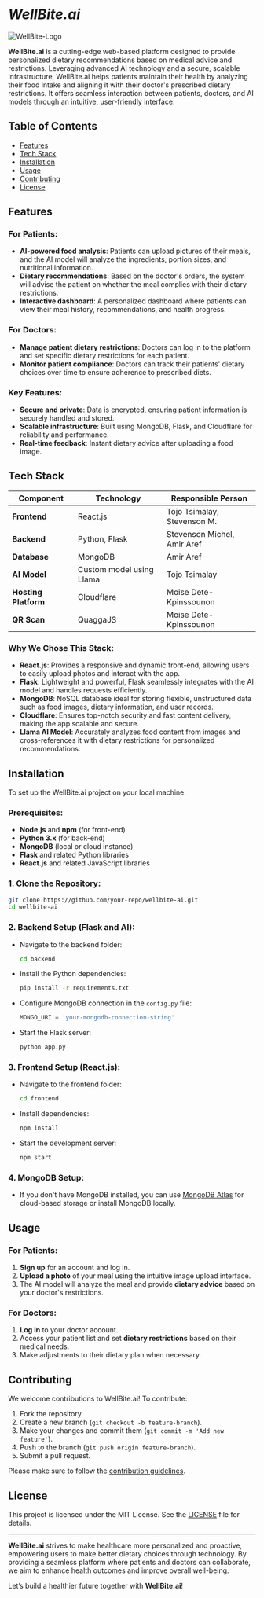 # *WellBite.ai*

![WellBite-Logo](https://github.com/user-attachments/assets/1707d8da-608d-4222-8b53-8a41c3cb4a87)

**WellBite.ai** is a cutting-edge web-based platform designed to provide personalized dietary recommendations based on medical advice and restrictions. Leveraging advanced AI technology and a secure, scalable infrastructure, WellBite.ai helps patients maintain their health by analyzing their food intake and aligning it with their doctor's prescribed dietary restrictions. It offers seamless interaction between patients, doctors, and AI models through an intuitive, user-friendly interface.

## Table of Contents

- [Features](#features)
- [Tech Stack](#tech-stack)
- [Installation](#installation)
- [Usage](#usage)
- [Contributing](#contributing)
- [License](#license)

## Features

### For Patients:
- **AI-powered food analysis**: Patients can upload pictures of their meals, and the AI model will analyze the ingredients, portion sizes, and nutritional information.
- **Dietary recommendations**: Based on the doctor's orders, the system will advise the patient on whether the meal complies with their dietary restrictions.
- **Interactive dashboard**: A personalized dashboard where patients can view their meal history, recommendations, and health progress.

### For Doctors:
- **Manage patient dietary restrictions**: Doctors can log in to the platform and set specific dietary restrictions for each patient.
- **Monitor patient compliance**: Doctors can track their patients' dietary choices over time to ensure adherence to prescribed diets.

### Key Features:
- **Secure and private**: Data is encrypted, ensuring patient information is securely handled and stored.
- **Scalable infrastructure**: Built using MongoDB, Flask, and Cloudflare for reliability and performance.
- **Real-time feedback**: Instant dietary advice after uploading a food image.

## Tech Stack

| Component             | Technology                      | Responsible Person             |
|-----------------------|----------------------------------|--------------------------------|
| **Frontend**           | React.js                        | Tojo Tsimalay, Stevenson M.   |
| **Backend**            | Python, Flask                   | Stevenson Michel, Amir Aref   |
| **Database**           | MongoDB                         | Amir Aref                     |
| **AI Model**           | Custom model using Llama        | Tojo Tsimalay                 |
| **Hosting Platform**   | Cloudflare                      | Moise Dete-Kpinssounon        |
| **QR Scan**            | QuaggaJS                        | Moise Dete-Kpinssounon        |

### Why We Chose This Stack:
- **React.js**: Provides a responsive and dynamic front-end, allowing users to easily upload photos and interact with the app.
- **Flask**: Lightweight and powerful, Flask seamlessly integrates with the AI model and handles requests efficiently.
- **MongoDB**: NoSQL database ideal for storing flexible, unstructured data such as food images, dietary information, and user records.
- **Cloudflare**: Ensures top-notch security and fast content delivery, making the app scalable and secure.
- **Llama AI Model**: Accurately analyzes food content from images and cross-references it with dietary restrictions for personalized recommendations.

## Installation

To set up the WellBite.ai project on your local machine:

### Prerequisites:
- **Node.js** and **npm** (for front-end)
- **Python 3.x** (for back-end)
- **MongoDB** (local or cloud instance)
- **Flask** and related Python libraries
- **React.js** and related JavaScript libraries

### 1. Clone the Repository:
```bash
git clone https://github.com/your-repo/wellbite-ai.git
cd wellbite-ai
```

### 2. Backend Setup (Flask and AI):
- Navigate to the backend folder:
  ```bash
  cd backend
  ```
- Install the Python dependencies:
  ```bash
  pip install -r requirements.txt
  ```
- Configure MongoDB connection in the `config.py` file:
  ```python
  MONGO_URI = 'your-mongodb-connection-string'
  ```
- Start the Flask server:
  ```bash
  python app.py
  ```

### 3. Frontend Setup (React.js):
- Navigate to the frontend folder:
  ```bash
  cd frontend
  ```
- Install dependencies:
  ```bash
  npm install
  ```
- Start the development server:
  ```bash
  npm start
  ```

### 4. MongoDB Setup:
- If you don't have MongoDB installed, you can use [MongoDB Atlas](https://www.mongodb.com/cloud/atlas) for cloud-based storage or install MongoDB locally.

## Usage

### For Patients:
1. **Sign up** for an account and log in.
2. **Upload a photo** of your meal using the intuitive image upload interface.
3. The AI model will analyze the meal and provide **dietary advice** based on your doctor's restrictions.

### For Doctors:
1. **Log in** to your doctor account.
2. Access your patient list and set **dietary restrictions** based on their medical needs.
3. Make adjustments to their dietary plan when necessary.

## Contributing

We welcome contributions to WellBite.ai! To contribute:
1. Fork the repository.
2. Create a new branch (`git checkout -b feature-branch`).
3. Make your changes and commit them (`git commit -m 'Add new feature'`).
4. Push to the branch (`git push origin feature-branch`).
5. Submit a pull request.

Please make sure to follow the [contribution guidelines](CONTRIBUTING.md).

## License

This project is licensed under the MIT License. See the [LICENSE](LICENSE) file for details.

---

**WellBite.ai** strives to make healthcare more personalized and proactive, empowering users to make better dietary choices through technology. By providing a seamless platform where patients and doctors can collaborate, we aim to enhance health outcomes and improve overall well-being.

Let’s build a healthier future together with **WellBite.ai**!

